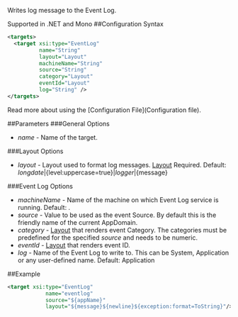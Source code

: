 Writes log message to the Event Log. 

Supported in .NET and Mono
##Configuration Syntax
```xml
<targets>
  <target xsi:type="EventLog"
          name="String"
          layout="Layout"
          machineName="String"
          source="String"
          category="Layout"
          eventId="Layout"
          log="String" />
</targets>
```
Read more about using the [Configuration File](Configuration file).

##Parameters
###General Options
 * _name_ - Name of the target.

###Layout Options
 * _layout_ - Layout used to format log messages. [Layout](Layouts) Required. Default: ${longdate}|${level:uppercase=true}|${logger}|${message}

###Event Log Options
 * _machineName_ - Name of the machine on which Event Log service is running. Default: .  
 * _source_ - Value to be used as the event Source. By default this is the friendly name of the current AppDomain.  
 * _category_ - [Layout](Layouts) that renders event Category.  The categories must be predefined for the specified _source_ and needs to be numeric.   
 * _eventId_ - [Layout](Layouts) that renders event ID. 
 * _log_ - Name of the Event Log to write to. This can be System, Application or any user-defined name. Default: Application

##Example
```xml
<target xsi:type="EventLog"
            name="eventlog"
            source="${appName}"
            layout="${message}${newline}${exception:format=ToString}"/>
```